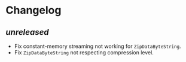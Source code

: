 # Changelog

## _unreleased_

* Fix constant-memory streaming not working for `ZipDataByteString`.
* Fix `ZipDataByteString` not respecting compression level.
